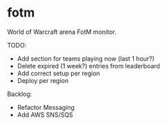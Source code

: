 fotm
====

World of Warcraft arena FotM monitor.

TODO:
- Add section for teams playing now (last 1 hour?)
- Delete expired (1 week?) entries from leaderboard
- Add correct setup per region
- Deploy per region

Backlog:
- Refactor Messaging
- Add AWS SNS/SQS

